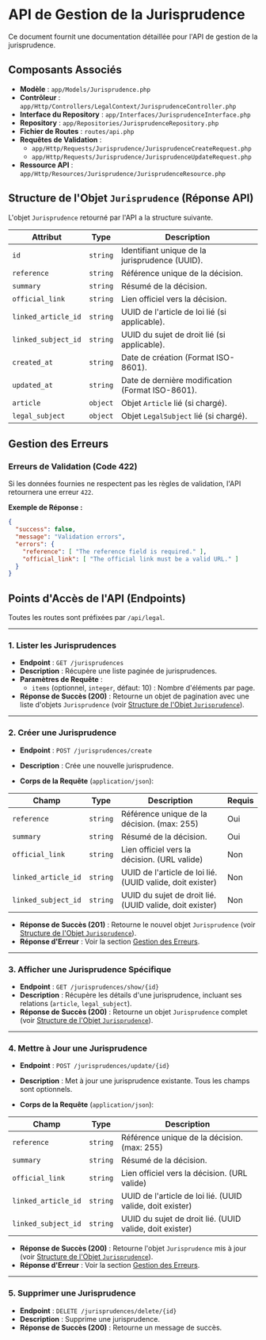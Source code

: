 # API de Gestion de la Jurisprudence

Ce document fournit une documentation détaillée pour l'API de gestion de la jurisprudence.

## Composants Associés

- **Modèle** : `app/Models/Jurisprudence.php`
- **Contrôleur** : `app/Http/Controllers/LegalContext/JurisprudenceController.php`
- **Interface du Repository** : `app/Interfaces/JurisprudenceInterface.php`
- **Repository** : `app/Repositories/JurisprudenceRepository.php`
- **Fichier de Routes** : `routes/api.php`
- **Requêtes de Validation** :
    - `app/Http/Requests/Jurisprudence/JurisprudenceCreateRequest.php`
    - `app/Http/Requests/Jurisprudence/JurisprudenceUpdateRequest.php`
- **Ressource API** : `app/Http/Resources/Jurisprudence/JurisprudenceResource.php`

## Structure de l'Objet `Jurisprudence` (Réponse API)

L'objet `Jurisprudence` retourné par l'API a la structure suivante.

| Attribut            | Type      | Description                                          |
| ------------------- | --------- | ---------------------------------------------------- |
| `id`                | `string`  | Identifiant unique de la jurisprudence (UUID).       |
| `reference`         | `string`  | Référence unique de la décision.                     |
| `summary`           | `string`  | Résumé de la décision.                               |
| `official_link`     | `string`  | Lien officiel vers la décision.                      |
| `linked_article_id` | `string`  | UUID de l'article de loi lié (si applicable).        |
| `linked_subject_id` | `string`  | UUID du sujet de droit lié (si applicable).          |
| `created_at`        | `string`  | Date de création (Format ISO-8601).                  |
| `updated_at`        | `string`  | Date de dernière modification (Format ISO-8601).     |
| `article`           | `object`  | Objet `Article` lié (si chargé).                     |
| `legal_subject`     | `object`  | Objet `LegalSubject` lié (si chargé).                |

## Gestion des Erreurs

### Erreurs de Validation (Code 422)

Si les données fournies ne respectent pas les règles de validation, l'API retournera une erreur `422`.

**Exemple de Réponse :**
```json
{
  "success": false,
  "message": "Validation errors",
  "errors": {
    "reference": [ "The reference field is required." ],
    "official_link": [ "The official link must be a valid URL." ]
  }
}
```

## Points d'Accès de l'API (Endpoints)

Toutes les routes sont préfixées par `/api/legal`.

---

### 1. Lister les Jurisprudences

- **Endpoint** : `GET /jurisprudences`
- **Description** : Récupère une liste paginée de jurisprudences.
- **Paramètres de Requête** :
  - `items` (optionnel, `integer`, défaut: 10) : Nombre d'éléments par page.
- **Réponse de Succès (200)** : Retourne un objet de pagination avec une liste d'objets `Jurisprudence` (voir [Structure de l'Objet `Jurisprudence`](#structure-de-lobjet-jurisprudence-réponse-api)).

---

### 2. Créer une Jurisprudence

- **Endpoint** : `POST /jurisprudences/create`
- **Description** : Crée une nouvelle jurisprudence.

- **Corps de la Requête** (`application/json`):

| Champ               | Type      | Description                                          | Requis |
| ------------------- | --------- | ---------------------------------------------------- | ------ |
| `reference`         | `string`  | Référence unique de la décision. (max: 255)          | Oui    |
| `summary`           | `string`  | Résumé de la décision.                               | Oui    |
| `official_link`     | `string`  | Lien officiel vers la décision. (URL valide)         | Non    |
| `linked_article_id` | `string`  | UUID de l'article de loi lié. (UUID valide, doit exister) | Non    |
| `linked_subject_id` | `string`  | UUID du sujet de droit lié. (UUID valide, doit exister) | Non    |

- **Réponse de Succès (201)** : Retourne le nouvel objet `Jurisprudence` (voir [Structure de l'Objet `Jurisprudence`](#structure-de-lobjet-jurisprudence-réponse-api)).
- **Réponse d'Erreur** : Voir la section [Gestion des Erreurs](#gestion-des-erreurs).

---

### 3. Afficher une Jurisprudence Spécifique

- **Endpoint** : `GET /jurisprudences/show/{id}`
- **Description** : Récupère les détails d'une jurisprudence, incluant ses relations (`article`, `legal_subject`).
- **Réponse de Succès (200)** : Retourne un objet `Jurisprudence` complet (voir [Structure de l'Objet `Jurisprudence`](#structure-de-lobjet-jurisprudence-réponse-api)).

---

### 4. Mettre à Jour une Jurisprudence

- **Endpoint** : `POST /jurisprudences/update/{id}`
- **Description** : Met à jour une jurisprudence existante. Tous les champs sont optionnels.

- **Corps de la Requête** (`application/json`):

| Champ               | Type      | Description                                          |
| ------------------- | --------- | ---------------------------------------------------- |
| `reference`         | `string`  | Référence unique de la décision. (max: 255)          |
| `summary`           | `string`  | Résumé de la décision.                               |
| `official_link`     | `string`  | Lien officiel vers la décision. (URL valide)         |
| `linked_article_id` | `string`  | UUID de l'article de loi lié. (UUID valide, doit exister) |
| `linked_subject_id` | `string`  | UUID du sujet de droit lié. (UUID valide, doit exister) |

- **Réponse de Succès (200)** : Retourne l'objet `Jurisprudence` mis à jour (voir [Structure de l'Objet `Jurisprudence`](#structure-de-lobjet-jurisprudence-réponse-api)).
- **Réponse d'Erreur** : Voir la section [Gestion des Erreurs](#gestion-des-erreurs).

---

### 5. Supprimer une Jurisprudence

- **Endpoint** : `DELETE /jurisprudences/delete/{id}`
- **Description** : Supprime une jurisprudence.
- **Réponse de Succès (200)** : Retourne un message de succès.

